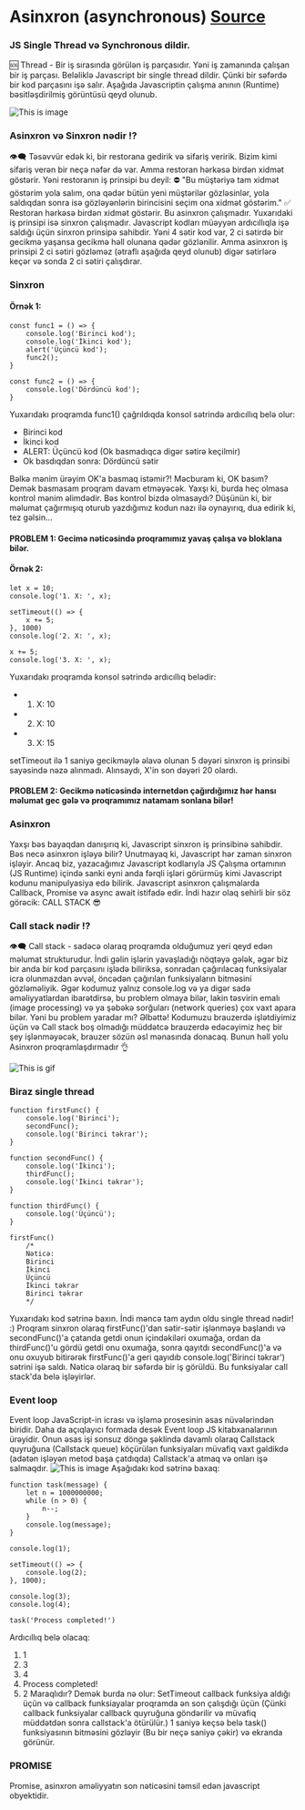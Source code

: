 # Asinxron (asynchronous) [Source](./app.js)

### JS Single Thread və Synchronous dildir.

🆘 Thread - Bir iş sırasında görülən iş parçasıdır. Yəni iş zamanında çalışan bir iş parçası. Beləliklə Javascript bir single thread dildir. Çünki bir səfərdə bir kod parçasını işə salır. Aşağıda Javascriptin çalışma anının (Runtime) bəsitləşdirilmiş görüntüsü qeyd olunub.

![This is image](./img/js-heap-stack.png)

### Asinxron və Sinxron nədir ⁉
👁‍🗨 Təsəvvür edək ki, bir restorana gedirik və sifariş veririk. Bizim kimi sifariş verən bir neçə nəfər də var. Amma restoran hərkəsə birdən xidmət göstərir. Yəni restoranın iş prinsipi bu deyil: 
⛔ "Bu müştəriyə tam xidmət göstərim yola salım, ona qədər bütün yeni müştərilər gözləsinlər, yola saldıqdan sonra isə gözləyənlərin birincisini seçim ona xidmət göstərim." 
✅ Restoran hərkəsə birdən xidmət göstərir. Bu asinxron çalışmadır. Yuxarıdaki iş prinsipi isə sinxron çalışmadır. Javascript kodları müəyyən ardıcıllıqla işə saldığı üçün sinxron prinsipə sahibdir. Yəni 4 sətir kod var, 2 ci sətirdə bir gecikmə yaşansa gecikmə həll olunana qədər gözlənilir. Amma asinxron iş prinsipi 2 ci sətiri gözləməz (ətraflı aşağıda qeyd olunub) digər sətirlərə keçər və sonda 2 ci sətiri çalışdırar.

### Sinxron
#### Örnək 1:
```
const func1 = () => {
    console.log('Birinci kod');
    console.log('İkinci kod');
    alert('Üçüncü kod');
    func2();
}

const func2 = () => {
    console.log('Dördüncü kod');
}
```

Yuxarıdakı proqramda func1() çağrıldıqda konsol sətrində ardıcıllıq belə olur:
- Birinci kod
- İkinci kod
- ALERT: Üçüncü kod (Ok basmadıqca digər sətirə keçilmir)
- Ok basdıqdan sonra: Dördüncü sətir

Bəlkə mənim ürəyim OK'a basmaq istəmir?! Məcburam ki, OK basım? Demək basmasam proqram davam etməyəcək. Yaxşı ki, burda heç olmasa kontrol mənim əlimdədir. Bəs kontrol bizdə olmasaydı? Düşünün ki, bir məlumat çağırmışıq oturub yazdığımız kodun nazı ilə oynayırıq, dua edirik ki, tez gəlsin...
#### PROBLEM 1: Gecimə nəticəsində proqramımız yavaş çalışa və bloklana bilər.

#### Örnək 2:
```
let x = 10;
console.log('1. X: ', x);

setTimeout(() => {
    x += 5;
}, 1000)
console.log('2. X: ', x);

x += 5;
console.log('3. X: ', x);
```

Yuxarıdakı proqramda konsol sətrində ardıcıllıq belədir:
- 1. X: 10
- 2. X: 10
- 3. X: 15

setTimeout ilə 1 saniyə gecikməylə əlavə olunan 5 dəyəri sinxron iş prinsibi sayəsində nəzə alınmadı. Alınsaydı, X'in son dəyəri 20 olardı.

#### PROBLEM 2: Gecikmə nəticəsində internetdən çağırdığımız hər hansı məlumat gec gələ və proqramımız natamam sonlana bilər!

### Asinxron
Yaxşı bəs bayaqdan danışırıq ki, Javascript sinxron iş prinsibinə sahibdir. Bəs necə asinxron işləyə bilir? Unutmayaq ki, Javascript hər zaman sinxron işləyir. Ancaq biz, yazacağımız Javascript kodlarıyla JS Çalışma ortamının (JS Runtime) içində sanki eyni anda fərqli işləri görürmüş kimi Javascript kodunu manipulyasiya edə bilirik. Javascript asinxron çalışmalarda Callback, Promise və async await istifadə edir. İndi hazır olaq sehirli bir söz görəcik: CALL STACK 😎


### Call stack nədir ⁉
👁‍🗨 Call stack - sadəcə olaraq proqramda olduğumuz yeri qeyd edən məlumat strukturudur. İndi gəlin işlərin yavaşladığı nöqtəyə gələk, əgər biz bir anda bir kod parçasını işlədə biliriksə, sonradan çağırılacaq funksiyalar icra olunmazdan əvvəl, öncədən çağırılan funksiyaların bitməsini gözləməliyik. Əgər kodumuz yalnız console.log və ya digər sadə əməliyyatlardan ibarətdirsə, bu problem olmaya bilər, lakin təsvirin emalı (image processing) və ya şəbəkə sorğuları (network queries) çox vaxt apara bilər. Yəni bu problem yaradar mı? Əlbəttə! Kodumuzu brauzerdə işlətdiyimiz üçün və Call stack boş olmadığı müddətcə brauzerdə edəcəyimiz heç bir şey işlənməyəcək, brauzer sözün əsl mənasında donacaq. Bunun həll yolu Asinxron proqramlaşdırmadır 👌

![This is gif](./img/callstack.gif)

### Biraz single thread
```
function firstFunc() {
    console.log('Birinci');
    secondFunc();
    console.log('Birinci təkrar');
}

function secondFunc() {
    console.log('İkinci');
    thirdFunc();
    console.log('İkinci təkrar');
}

function thirdFunc() {
    console.log('Üçüncü');
}

firstFunc()
    /*
    Nəticə:
    Birinci
    İkinci
    Üçüncü
    İkinci təkrar
    Birinci təkrar
    */
```
Yuxarıdakı kod sətrinə baxın. İndi məncə tam aydın oldu single thread nədir! :) Proqram sinxron olaraq firstFunc()'dan sətir-sətir işlənməyə başlandı və  secondFunc()'a çatanda getdi onun içindəkiləri oxumağa, ordan da thirdFunc()'u gördü getdi onu oxumağa, sonra qayıtdı secondFunc()'a və onu oxuyub bitirərək firstFunc()'a geri qayıdıb console.log('Birinci təkrar') sətrini işə saldı. Nəticə olaraq bir səfərdə bir iş görüldü. Bu funksiyalar call stack'da belə işləyirlər. 


### Event loop
Event loop JavaScript-in icrası və işləmə prosesinin əsas nüvələrindən biridir. Daha da açıqlayıcı formada desək Event loop JS kitabxanalarının ürəyidir. Onun əsas işi sonsuz döngə şəklində davamlı olaraq Callstack quyruğuna (Callstack queue) köçürülən funksiyaları müvafiq vaxt gəldikdə (adətən işləyən metod başa çatdıqda) Callstack'a atmaq və onları işə salmaqdır.
![This is image](./img/inside-js.png)
Aşağıdakı kod sətrinə baxaq:
```
function task(message) {
    let n = 1000000000;
    while (n > 0) {
        n--;
    }
    console.log(message);
}

console.log(1);

setTimeout(() => {
    console.log(2);
}, 1000);

console.log(3);
console.log(4);

task('Process completed!')
```
Ardıcıllıq belə olacaq:
1. 1
2. 3
3. 4
4. Process completed!
5. 2
Maraqlıdır? Demək burda nə olur: SetTimeout callback funksiya aldığı üçün və callback funksiayalar proqramda ən son çalışdığı üçün (Çünki callback funksiyalar callback quyruğuna göndərilir və müvafiq müddətdən sonra callstack'a ötürülür.) 1 saniyə keçsə belə task() funksiyasının bitməsini gözləyir (Bu bir neçə saniyə çəkir) və ekranda görünür. 

### PROMISE
Promise, asinxron əməliyyatın son nəticəsini təmsil edən javascript obyektidir. 